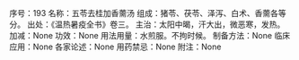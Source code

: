 序号：193
名称：五苓去桂加香薷汤
组成：猪苓、茯苓、泽泻、白术、香薷各等分。
出处：《温热暑疫全书》卷三。
主治：太阳中暍，汗大出，微恶寒，发热。
加减：None
功效：None
用法用量：水煎服。不拘时候。
制备方法：None
临床应用：None
各家论述：None
用药禁忌：None
附注：None
